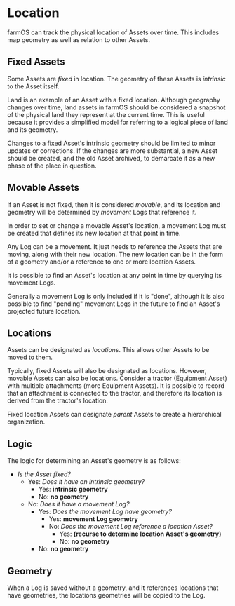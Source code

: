 # Location

farmOS can track the physical location of Assets over time. This includes map
geometry as well as relation to other Assets.

## Fixed Assets

Some Assets are *fixed* in location. The geometry of these Assets is
*intrinsic* to the Asset itself.

Land is an example of an Asset with a fixed location. Although geography
changes over time, land assets in farmOS should be considered a snapshot of the
physical land they represent at the current time. This is useful because it
provides a simplified model for referring to a logical piece of land and its
geometry.

Changes to a fixed Asset's intrinsic geometry should be limited to minor
updates or corrections. If the changes are more substantial, a new Asset should
be created, and the old Asset archived, to demarcate it as a new phase of the
place in question.

## Movable Assets

If an Asset is not fixed, then it is considered *movable*, and its location and
geometry will be determined by *movement* Logs that reference it.

In order to set or change a movable Asset's location, a movement Log must be
created that defines its new location at that point in time.

Any Log can be a movement. It just needs to reference the Assets that are
moving, along with their new location. The new location can be in the form of a
geometry and/or a reference to one or more location Assets.

It is possible to find an Asset's location at any point in time by querying its
movement Logs.

Generally a movement Log is only included if it is "done", although it is also
possible to find "pending" movement Logs in the future to find an Asset's
projected future location.

## Locations

Assets can be designated as *locations*. This allows other Assets to be moved
to them.

Typically, fixed Assets will also be designated as locations. However, movable
Assets can also be locations. Consider a tractor (Equipment Asset) with
multiple attachments (more Equipment Assets). It is possible to record that an
attachment is connected to the tractor, and therefore its location is derived
from the tractor's location.

Fixed location Assets can designate *parent* Assets to create a hierarchical
organization.

## Logic

The logic for determining an Asset's geometry is as follows:

- *Is the Asset fixed?*
    - Yes: *Does it have an intrinsic geometry?*
        - Yes: **intrinsic geometry**
        - No: **no geometry**
    - No: *Does it have a movement Log?*
        - Yes: *Does the movement Log have geometry?*
            - Yes: **movement Log geometry**
            - No: *Does the movement Log reference a location Asset?*
                - Yes: **(recurse to determine location Asset's geometry)**
                - No: **no geometry**
        - No: **no geometry**

## Geometry

When a Log is saved without a geometry, and it references locations that have
geometries, the locations geometries will be copied to the Log.
